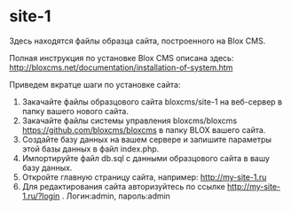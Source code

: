 # site-1

Здесь находятся файлы образца сайта, построенного на Blox CMS.

Полная инструкция по установке Blox CMS описана здесь:  http://bloxcms.net/documentation/installation-of-system.htm

Приведем вкратце шаги по установке сайта:

1. Закачайте файлы образцового сайта bloxcms/site-1 на веб-сервер в папку вашего нового сайта.
2. Закачайте файлы системы управления bloxcms/bloxcms https://github.com/bloxcms/bloxcms в папку BLOX вашего сайта.
3. Создайте базу данных на вашем сервере и запишите параметры этой базы данных в файл index.php.
4. Импортируйте файл db.sql с данными образцового сайта в вашу базу данных.
5. Откройте главную страницу сайта, например: http://my-site-1.ru
6. Для редактирования сайта авторизуйтесь по ссылке http://my-site-1.ru/?login . Логин:admin, пароль:admin


